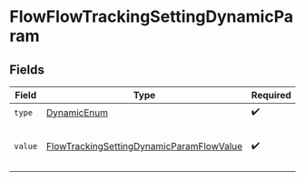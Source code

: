 # FlowFlowTrackingSettingDynamicParam


## Fields

| Field                                                                                                           | Type                                                                                                            | Required                                                                                                        | Description                                                                                                     |
| --------------------------------------------------------------------------------------------------------------- | --------------------------------------------------------------------------------------------------------------- | --------------------------------------------------------------------------------------------------------------- | --------------------------------------------------------------------------------------------------------------- |
| `type`                                                                                                          | [DynamicEnum](../../models/components/DynamicEnum.md)                                                           | :heavy_check_mark:                                                                                              | N/A                                                                                                             |
| `value`                                                                                                         | [FlowTrackingSettingDynamicParamFlowValue](../../models/components/FlowTrackingSettingDynamicParamFlowValue.md) | :heavy_check_mark:                                                                                              | The value of the tracking parameter                                                                             |